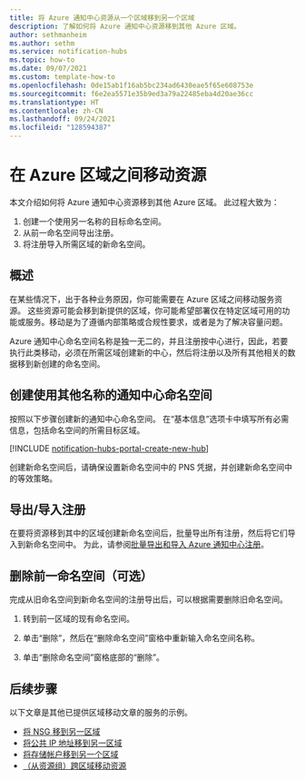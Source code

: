 ```yaml
---
title: 将 Azure 通知中心资源从一个区域移到另一个区域
description: 了解如何将 Azure 通知中心资源移到其他 Azure 区域。
author: sethmanheim
ms.author: sethm
ms.service: notification-hubs
ms.topic: how-to
ms.date: 09/07/2021
ms.custom: template-how-to
ms.openlocfilehash: 0de15ab1f16ab5bc234ad6430eae5f65e608753e
ms.sourcegitcommit: f6e2ea5571e35b9ed3a79a22485eba4d20ae36cc
ms.translationtype: HT
ms.contentlocale: zh-CN
ms.lasthandoff: 09/24/2021
ms.locfileid: "128594387"
---
```

# <a name="move-resources-between-azure-regions"></a>在 Azure 区域之间移动资源

本文介绍如何将 Azure 通知中心资源移到其他 Azure 区域。 此过程大致为：

1. 创建一个使用另一名称的目标命名空间。
1. 从前一命名空间导出注册。
1. 将注册导入所需区域的新命名空间。

## <a name="overview"></a>概述

在某些情况下，出于各种业务原因，你可能需要在 Azure 区域之间移动服务资源。 这些资源可能会移到新提供的区域，你可能希望部署仅在特定区域可用的功能或服务。移动是为了遵循内部策略或合规性要求，或者是为了解决容量问题。

Azure 通知中心命名空间名称是独一无二的，并且注册按中心进行，因此，若要执行此类移动，必须在所需区域创建新的中心，然后将注册以及所有其他相关的数据移到新创建的命名空间。

## <a name="create-a-notification-hubs-namespace-with-a-different-name"></a>创建使用其他名称的通知中心命名空间

按照以下步骤创建新的通知中心命名空间。 在“基本信息”选项卡中填写所有必需信息，包括命名空间的所需目标区域。

[!INCLUDE [notification-hubs-portal-create-new-hub](../../includes/notification-hubs-portal-create-new-hub.md)]

创建新命名空间后，请确保设置新命名空间中的 PNS 凭据，并创建新命名空间中的等效策略。

## <a name="exportimport-registrations"></a>导出/导入注册

在要将资源移到其中的区域创建新命名空间后，批量导出所有注册，然后将它们导入到新命名空间中。 为此，请参阅[批量导出和导入 Azure 通知中心注册](export-modify-registrations-bulk.md)。

## <a name="delete-the-previous-namespace-optional"></a>删除前一命名空间（可选）

完成从旧命名空间到新命名空间的注册导出后，可以根据需要删除旧命名空间。

1. 转到前一区域的现有命名空间。

2. 单击“删除”，然后在“删除命名空间”窗格中重新输入命名空间名称。 

3. 单击“删除命名空间”窗格底部的“删除”。 

## <a name="next-steps"></a>后续步骤

以下文章是其他已提供区域移动文章的服务的示例。

- [将 NSG 移到另一区域](/azure/virtual-network/move-across-regions-nsg-portal)
- [将公共 IP 地址移到另一区域](/azure/virtual-network/move-across-regions-publicip-portal)
- [将存储帐户移到另一个区域](/azure/storage/common/storage-account-move?toc=%2Fazure%2Fstorage%2Fblobs%2Ftoc.json&tabs=azure-portal)
- [（从资源组）跨区域移动资源](/azure/resource-mover/move-region-within-resource-group#:~:text=1%20In%20the%20Azure%20portal%2C%20open%20the%20relevant,you%20want%20to%20move.%20...%20More%20items...%20)

